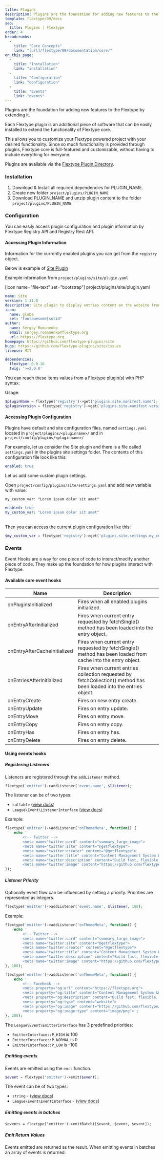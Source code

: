 ```yaml
---
title: Plugins
description: Plugins are the foundation for adding new features to the Flextype by extending it. Each Flextype plugin is an additional piece of software that can be easily installed to extend the functionality of Flextype core.
template: flextype/09/docs
seo:
  title: Plugins | Flextype
order: 4
breadcrumbs:
  -
    title: "Core Concepts"
    link: "[url]/flextype/09/documentation/core/"
on_this_page:
  -
    title: "Installation"
    link: "installation"
  -
    title: "Configuration"
    link: "configuration"
  -
    title: "Events"
    link: "events"
---
```


Plugins are the foundation for adding new features to the Flextype by extending it.

Each Flextype plugin is an additional piece of software that can be easily installed to extend the functionality of Flextype core.

This allows you to customize your Flextype powered project with your desired functionality. Since so much functionality is provided through plugins, Flextype core is full-featured and customizable, without having to include everything for everyone.

Plugins are available via the [Flextype Plugin Directory](https://flextype.org/downloads/extend/plugins).

### <a name="installation"></a> Installation

1. Download & Install all required dependencies for PLUGIN_NAME.
2. Create new folder `project/plugins/PLUGIN_NAME`
3. Download PLUGIN_NAME and unzip plugin content to the folder `project/plugins/PLUGIN_NAME`

### <a name="configuration"></a> Configuration


You can easily access plugin configuration and plugin information by Flextype Registry API and Registry Rest API.

#### Accessing Plugin Information

Information for the currently enabled plugins you can get from the `registry` object.

Below is example of [Site Plugin](https://github.com/flextype-plugins/site)

Example information from `project/plugins/site/plugin.yaml`

<div class="file-header">[icon name="file-text" set="bootstrap"] project/plugins/site/plugin.yaml</div>

```yaml
name: Site
version: 1.11.0
description: Site plugin to display entries content on the website frontend.
icon:
  name: globe
  set: "fontawesome|solid"
author:
  name: Sergey Romanenko
  email: sergey.romanenko@flextype.org
  url: https://flextype.org
homepage: https://github.com/flextype-plugins/site
bugs: https://github.com/flextype-plugins/site/issues
license: MIT

dependencies:
  flextype: 0.9.16
  twig: '>=2.0.0'
```

You can reach these items values from a Flextype plugin(s) with PHP syntax:

Usage:

```php
$pluginName = flextype('registry')->get('plugins.site.manifest.name');
$pluginVersion = flextype('registry')->get('plugins.site.manifest.version');
```

#### Accessing Plugin Configuration

Plugins have default and site configuration files, named `settings.yaml` located in `project/plugins/<pluginname>/` and in `project/config/plugins/<pluginname>/`

For example, let us consider the Site plugin and there is a file called `settings.yaml` in the plugins site settings folder. The contents of this configuration file look like this:

```yaml
enabled: true
```

Let us add some custom plugin settings.

Open `project/config/plugins/site/settings.yaml` and add new variable with value:

`my_custom_var: "Lorem ipsum dolor sit amet"`

```yaml
enabled: true
my_custom_var: "Lorem ipsum dolor sit amet"
```

<br>
Then you can access the current plugin configuration like this:

```php
$my_custom_var = flextype('registry')->get('plugins.site.settings.my_custom_var');
```

### <a name="events"></a> Events

Event Hooks are a way for one piece of code to interact/modify another piece of code. They make up the foundation for how plugins interact with Flextype.

#### Available core event hooks

<table>
    <thead>
        <tr>
            <th>Name</th>
            <th>Description</th>
        </tr>
    </thead>
    <tbody>
        <tr>
            <td>onPluginsInitialized</td>
            <td>Fires when all enabled plugins initialized.</td>
        </tr>
        <tr>
            <td>onEntryAfterInitialized</td>
            <td>
                Fires when current entry requested by fetchSingle() method has been loaded into the entry object.
            </td>
        </tr>
        <tr>
            <td>onEntryAfterCacheInitialized</td>
            <td>
                Fires when current entry requested by fetchSingle() method has been loaded from cache into the entry object.
            </td>
        </tr>
        <tr>
            <td>onEntriesAfterInitialized</td>
            <td>
                Fires when current entries collection requested by fetchCollection() method has been loaded into the entries object.
            </td>
        </tr>
        <tr>
            <td>onEntryCreate</td>
            <td>
                Fires on new entry create.
            </td>
        </tr>
        <tr>
            <td>onEntryUpdate</td>
            <td>
                Fires on entry update.
            </td>
        </tr>
        <tr>
            <td>onEntryMove</td>
            <td>
                Fires on entry move.
            </td>
        </tr>
        <tr>
            <td>onEntryCopy</td>
            <td>
                Fires on entry copy.
            </td>
        </tr>
        <tr>
            <td>onEntryHas</td>
            <td>
                Fires on entry has.
            </td>
        </tr>
        <tr>
            <td>onEntryDelete</td>
            <td>
                Fires on entry delete.
            </td>
        </tr>
    </tbody>
</table>

#### Using events hooks

##### Registering Listeners

Listeners are registered through the `addListener` method.

```php
flextype('emitter')->addListener('event.name', $listener);
```

The listener can be of two types:
* `callable` (<a href="https://event.thephpleague.com/2.0/listeners/callables/">view docs</a>)
* `League\Event\ListenerInterface` (<a href="https://event.thephpleague.com/2.0/listeners/classes/">view docs</a>)

Example:
```php
flextype('emitter')->addListener('onThemeMeta', function() {
    echo '
        <!-- Twitter -->
        <meta name="twitter:card" content="summary_large_image">
        <meta name="twitter:site" content="@getflextype">
        <meta name="twitter:creator" content="@getflextype">
        <meta name="twitter:title" content="Content Management System &mdash; Flextype">
        <meta name="twitter:description" content="Build fast, flexible, easier to manage websites with Flextype.">
        <meta name="twitter:image" content="https://github.com/flextype/09/flextype/raw/dev/site/plugins/admin/preview.png">';
});
```

##### Listener Priority

Optionally event flow can be influenced by setting a priority. Priorities are represented as integers.

```php
flextype('emitter')->addListener('event.name', $listener, 100);
```

Example:
```php
flextype('emitter')->addListener('onThemeMeta', function() {
    echo '
        <!-- Twitter -->
        <meta name="twitter:card" content="summary_large_image">
        <meta name="twitter:site" content="@getflextype">
        <meta name="twitter:creator" content="@getflextype">
        <meta name="twitter:title" content="Content Management System &mdash; Flextype">
        <meta name="twitter:description" content="Build fast, flexible, easier to manage websites with Flextype.">
        <meta name="twitter:image" content="https://github.com/flextype/09/flextype/raw/dev/site/plugins/admin/preview.png">';
}, 100);

flextype('emitter')->addListener('onThemeMeta', function() {
    echo '
        <!-- Facebook -->
        <meta property="og:url" content="https://flextype.org">
        <meta property="og:title" content="Content Management System &mdash; Flextype">
        <meta property="og:description" content="Build fast, flexible, easier to manage websites with Flextype.">
        <meta property="og:type" content="website">
        <meta property="og:image" content="https://github.com/flextype/09/flextype/raw/dev/site/plugins/admin/preview.png">
        <meta property="og:image:type" content="image/png">';
}, 200);
```

The `League\Event\EmitterInterface` has 3 predefined priorities:

* `EmitterInterface::P_HIGH` is 100
* `EmitterInterface::P_NORMAL` is 0
* `EmitterInterface::P_LOW` is -100

##### Emitting events

Events are emitted using the `emit` function.

```php
$event = flextype('emitter')->emit($event);
```

The event can be of two types:

* `string` - (<a href="https://event.thephpleague.com/2.0/events/named/">view docs</a>)
* `League\Event\EventInterface` - (<a href="https://event.thephpleague.com/2.0/events/classes/">view docs</a>)

##### Emitting events in batches

```
$events = flextype('emitter')->emitBatch([$event, $event, $event]);
```

##### Emit Return Values

Events emitted are returned as the result. When emitting events in batches an array of events is returned.

